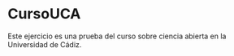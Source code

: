# CursoUCA

Este ejercicio es una prueba del curso sobre ciencia abierta en la Universidad de Cádiz.